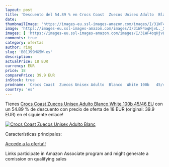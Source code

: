 ```yaml
---
layout: post
title: 'Descuento del 54.89 % en Crocs Coast  Zuecos Unisex Adulto  Blanc'
date: 
thumbnailImage: 'https://images-eu.ssl-images-amazon.com/images/I/31WF4oqHjvL._SL200_.jpg'
image: 'https://images-eu.ssl-images-amazon.com/images/I/31WF4oqHjvL._SL200_.jpg'
images: [ 'https://images-eu.ssl-images-amazon.com/images/I/31WF4oqHjvL._SL200_.jpg' ]
comments: true
category: ofertas
author: ring
slug: 'B01J99MX5W-es'
description:
actualPrice: 18 EUR
currency: EUR
price: 18
comparePrice: 39.9 EUR
inStock: true
prodname: 'Crocs Coast  Zuecos Unisex Adulto  Blanco  White 100b   45/46 EU'
country: 'es'
---
```


Tienes [Crocs Coast  Zuecos Unisex Adulto  Blanco  White 100b   45/46 EU](https://www.amazon.es/dp/B01J99MX5W/?tag=tolees-21) con un 54.89 % de descuento con precio de oferta de 18 EUR (original: 39.9 EUR) en el siguiente enlace!

[![Crocs Coast  Zuecos Unisex Adulto  Blanc](https://images-eu.ssl-images-amazon.com/images/I/31WF4oqHjvL._SL200_.jpg)](https://www.amazon.es/dp/B01J99MX5W/?tag=tolees-21)

Características principales:


[Accede a la oferta!!](https://www.amazon.es/dp/B01J99MX5W/?tag=tolees-21)

Links participate in Amazon Associate program and might generate a comission on qualifying sales


